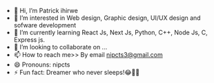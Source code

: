 - 👋 Hi, I’m Patrick ihirwe
- 👀 I’m interested in Web design, Graphic design, UI/UX design and sofware development 
- 🌱 I’m currently learning React Js, Next Js, Python, C++, Node Js, C, Express js.
- 💞️ I’m looking to collaborate on ...
- 📫 How to reach me>> By email nipcts3@gmail.com 
- 😄 Pronouns: nipcts
- ⚡ Fun fact: Dreamer who never sleeps!😂🫵🤓

<!---
ihirwepatrick/ihirwepatrick is a ✨ special ✨ repository because its `README.md` (this file) appears on your GitHub profile.
You can click the Preview link to take a look at your changes.
--->
